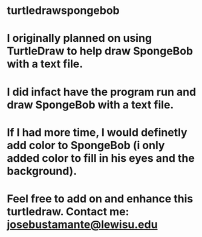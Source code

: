 # turtledrawspongebob
# I originally planned on using TurtleDraw to help draw SpongeBob with a text file. 
# I did infact have the program run and draw SpongeBob with a text file.
# If I had more time, I would definetly add color to SpongeBob (i only added color to fill in his eyes and the background).
# Feel free to add on and enhance this turtledraw. Contact me: josebustamante@lewisu.edu
